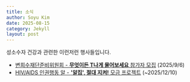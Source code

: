 ```yaml
---
title: 소식
author: Soyu Kim
date: 2025-08-15
category: Jekyll
layout: post
---
```


성소수자 건강과 관련한 이런저런 행사들입니다.

* [변희수재단준비위원회 - **무엇이든 T나게 물어보세요** 참가자 모집](https://www.facebook.com/bhsf210227/posts/pfbid032sHxK8sgywfejgtmvHAJQFbKgnHEXcfdQHquDMYNFcr91eGWdYWVgFL5XDcAkFCRl) (2025/9/6)
* [HIV/AIDS 인권행동 알 - **'알집', 절대 지켜!** 모금 프로젝트](https://www.socialfunch.org/Keep_the_ALJIB) (~2025/12/10)
